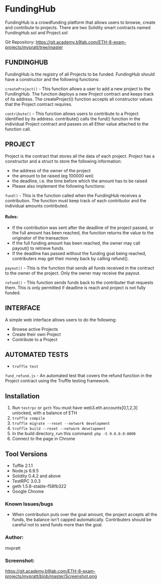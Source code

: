 # FundingHub

FundingHub is a crowdfunding platform that allows users to browse, create and contribute to projects.  There are two Solidity smart contracts named FundingHub.sol and Project.sol 

Git Repository:
https://git.academy.b9lab.com/ETH-8-exam-projects/mvpratt/tree/master

## FUNDINGHUB 

FundingHub is the registry of all Projects to be funded. FundingHub should have a constructor and the following functions:

`createProject()` - This function allows a user to add a new project to the FundingHub. The function deploys a new Project contract and keeps track of its address. The createProject() function accepts all constructor values that the Project contract requires.

`contribute()` - This function allows users to contribute to a Project identified by its address. contribute() calls the fund() function in the individual Project contract and passes on all Ether value attached to the function call.


## PROJECT 

Project is the contract that stores all the data of each project. Project has a constructor and a struct to store the following information:

* the address of the owner of the project
* the amount to be raised (eg 100000 wei)
* the deadline, i.e. the time before which the amount has to be raised
* Please also implement the following functions:

`fund()` - This is the function called when the FundingHub receives a contribution. The function must keep track of each contributor and the individual amounts contributed. 
#### Rules: 
* If the contribution was sent after the deadline of the project passed, or the full amount has been reached, the function returns the value to the originator of the transaction 
* If the full funding amount has been reached, the owner may call payout() to retrieve funds.
* If the deadline has passed without the funding goal being reached, contributers may get their money back by calling refund().

`payout()` - This is the function that sends all funds received in the contract to the owner of the project.  Only the owner may receive the payout.

`refund()` - This function sends funds back to the contributer that requests them.  This is only permitted if deadline is reach and project is not fully funded.


## INTERFACE

A simple web interface allows users to do the following:

* Browse active Projects
* Create their own Project
* Contribute to a Project


## AUTOMATED TESTS

* `truffle test`

`fund_refund.js` - An automated test that covers the refund function in the Project contract using the Truffle testing framework. 


## Installation

1. Run `testrpc` or `geth`  You must have web3.eth.accounts[0,1,2,3] unlocked, with a balance of ETH
2. `truffle compile` 
3. `truffle migrate --reset --network development` 
4. `truffle build --reset --network development`
5. In the build directory, run this command: `php -S 0.0.0.0:8000`
6. Connect to the page in Chrome

## Tool Versions 

 * Tuffle 2.1.1
 * Node.js 6.9.5
 * Solidity 0.4.2 and above
 * TestRPC 3.0.3
 * geth 1.5.8-stable-f58fb322
 * Google Chrome 



### Known Issues/bugs

* When contribution puts over the goal amount, the project accepts all the funds, the balance isn't capped automatically.  Contributers should be careful not to send funds more than the goal.


### Author:

mvpratt

### Screenshot:

https://git.academy.b9lab.com/ETH-8-exam-projects/mvpratt/blob/master/Screenshot.png


